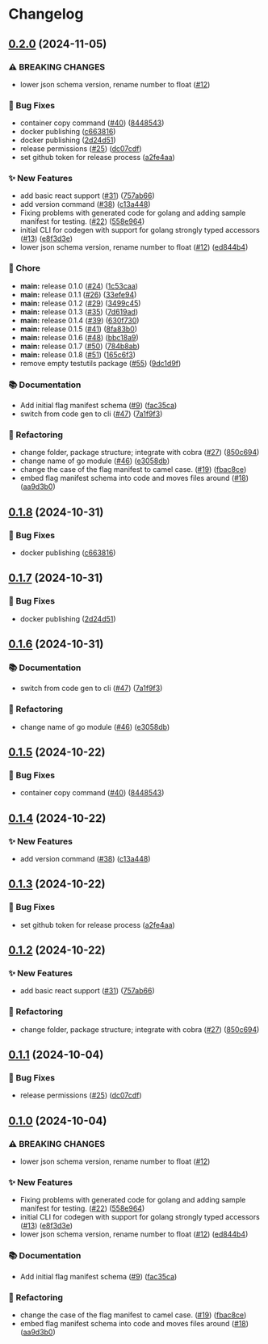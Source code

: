 # Changelog

## [0.2.0](https://github.com/dominikhaska/codegen/compare/v0.1.8...v0.2.0) (2024-11-05)


### ⚠ BREAKING CHANGES

* lower json schema version, rename number to float ([#12](https://github.com/dominikhaska/codegen/issues/12))

### 🐛 Bug Fixes

* container copy command ([#40](https://github.com/dominikhaska/codegen/issues/40)) ([8448543](https://github.com/dominikhaska/codegen/commit/8448543fda56a3d68851cf44a4735c1902bf5b98))
* docker publishing ([c663816](https://github.com/dominikhaska/codegen/commit/c663816e33d0a020c1bd4db110ac0e4f451ff7b1))
* docker publishing ([2d24d51](https://github.com/dominikhaska/codegen/commit/2d24d5141c0822edb7254f38efdabaa6e9b5b351))
* release permissions ([#25](https://github.com/dominikhaska/codegen/issues/25)) ([dc07cdf](https://github.com/dominikhaska/codegen/commit/dc07cdfe5487c0a22209c54d0ee195bbdcf1b5ed))
* set github token for release process ([a2fe4aa](https://github.com/dominikhaska/codegen/commit/a2fe4aa33e380e86925480e7233eeed4bfb9ed90))


### ✨ New Features

* add basic react support ([#31](https://github.com/dominikhaska/codegen/issues/31)) ([757ab66](https://github.com/dominikhaska/codegen/commit/757ab66b7fde7103ca6f5cb7f10c0632073b58d8))
* add version command ([#38](https://github.com/dominikhaska/codegen/issues/38)) ([c13a448](https://github.com/dominikhaska/codegen/commit/c13a4486b9b42f3e4a6f34abd43a87aecf91355e))
* Fixing problems with generated code for golang and adding sample manifest for testing. ([#22](https://github.com/dominikhaska/codegen/issues/22)) ([558e964](https://github.com/dominikhaska/codegen/commit/558e9640b8756e9cacccfdb23f136d95bd81629b))
* initial CLI for codegen with support for golang strongly typed accessors ([#13](https://github.com/dominikhaska/codegen/issues/13)) ([e8f3d3e](https://github.com/dominikhaska/codegen/commit/e8f3d3ea2815b7d5473746e71f1bedc856e723c8))
* lower json schema version, rename number to float ([#12](https://github.com/dominikhaska/codegen/issues/12)) ([ed844b4](https://github.com/dominikhaska/codegen/commit/ed844b43a3d05113b49b39a1e368d0ee3c308dc9))


### 🧹 Chore

* **main:** release 0.1.0 ([#24](https://github.com/dominikhaska/codegen/issues/24)) ([1c53caa](https://github.com/dominikhaska/codegen/commit/1c53caa25101821a90b0984ba4dbb9b7dc14f34f))
* **main:** release 0.1.1 ([#26](https://github.com/dominikhaska/codegen/issues/26)) ([33efe94](https://github.com/dominikhaska/codegen/commit/33efe94d6126047211c67d2ea3e62268a8acbab5))
* **main:** release 0.1.2 ([#29](https://github.com/dominikhaska/codegen/issues/29)) ([3499c45](https://github.com/dominikhaska/codegen/commit/3499c45ed5619a40d8a229d1ceac54acd3e67152))
* **main:** release 0.1.3 ([#35](https://github.com/dominikhaska/codegen/issues/35)) ([7d619ad](https://github.com/dominikhaska/codegen/commit/7d619ad23c017086a88f0794eb36c73243ac9132))
* **main:** release 0.1.4 ([#39](https://github.com/dominikhaska/codegen/issues/39)) ([630f730](https://github.com/dominikhaska/codegen/commit/630f73027b7c7c56bd59b19c1a0785b3b5993522))
* **main:** release 0.1.5 ([#41](https://github.com/dominikhaska/codegen/issues/41)) ([8fa83b0](https://github.com/dominikhaska/codegen/commit/8fa83b0bdb493cb6e0f73f67767c47bce56f3e5c))
* **main:** release 0.1.6 ([#48](https://github.com/dominikhaska/codegen/issues/48)) ([bbc18a9](https://github.com/dominikhaska/codegen/commit/bbc18a91bf85404f1d00766ea52e7b01b40a5bf3))
* **main:** release 0.1.7 ([#50](https://github.com/dominikhaska/codegen/issues/50)) ([784b8ab](https://github.com/dominikhaska/codegen/commit/784b8ab63dbada0517cbe47e1fb35233f015efba))
* **main:** release 0.1.8 ([#51](https://github.com/dominikhaska/codegen/issues/51)) ([165c6f3](https://github.com/dominikhaska/codegen/commit/165c6f39a6d726a81246d8617d49b596d83ad31c))
* remove empty testutils package ([#55](https://github.com/dominikhaska/codegen/issues/55)) ([9dc1d9f](https://github.com/dominikhaska/codegen/commit/9dc1d9fbc3751b53956e4c61cd43df63edca9f19))


### 📚 Documentation

* Add initial flag manifest schema ([#9](https://github.com/dominikhaska/codegen/issues/9)) ([fac35ca](https://github.com/dominikhaska/codegen/commit/fac35caff88e1ef9a9c5ff1e8624040d91db9307))
* switch from code gen to cli ([#47](https://github.com/dominikhaska/codegen/issues/47)) ([7a1f9f3](https://github.com/dominikhaska/codegen/commit/7a1f9f304cc9c512b407b19986fbd82e3b80fe53))


### 🔄 Refactoring

* change folder, package structure; integrate with cobra ([#27](https://github.com/dominikhaska/codegen/issues/27)) ([850c694](https://github.com/dominikhaska/codegen/commit/850c694c84fad1a71722a1b1e620f1473bc2d2ab))
* change name of go module ([#46](https://github.com/dominikhaska/codegen/issues/46)) ([e3058db](https://github.com/dominikhaska/codegen/commit/e3058db6d7f4feef4780df6a5f1772e05b82571a))
* change the case of the flag manifest to camel case. ([#19](https://github.com/dominikhaska/codegen/issues/19)) ([fbac8ce](https://github.com/dominikhaska/codegen/commit/fbac8ce70dda766aff437b59286beb0579aa8472))
* embed flag manifest schema into code and moves files around ([#18](https://github.com/dominikhaska/codegen/issues/18)) ([aa9d3b0](https://github.com/dominikhaska/codegen/commit/aa9d3b03f0ece5295f6ce7be1f9093ed8ee9200f))

## [0.1.8](https://github.com/open-feature/cli/compare/v0.1.7...v0.1.8) (2024-10-31)


### 🐛 Bug Fixes

* docker publishing ([c663816](https://github.com/open-feature/cli/commit/c663816e33d0a020c1bd4db110ac0e4f451ff7b1))

## [0.1.7](https://github.com/open-feature/cli/compare/v0.1.6...v0.1.7) (2024-10-31)


### 🐛 Bug Fixes

* docker publishing ([2d24d51](https://github.com/open-feature/cli/commit/2d24d5141c0822edb7254f38efdabaa6e9b5b351))

## [0.1.6](https://github.com/open-feature/cli/compare/v0.1.5...v0.1.6) (2024-10-31)


### 📚 Documentation

* switch from code gen to cli ([#47](https://github.com/open-feature/cli/issues/47)) ([7a1f9f3](https://github.com/open-feature/cli/commit/7a1f9f304cc9c512b407b19986fbd82e3b80fe53))


### 🔄 Refactoring

* change name of go module ([#46](https://github.com/open-feature/cli/issues/46)) ([e3058db](https://github.com/open-feature/cli/commit/e3058db6d7f4feef4780df6a5f1772e05b82571a))

## [0.1.5](https://github.com/open-feature/codegen/compare/v0.1.4...v0.1.5) (2024-10-22)


### 🐛 Bug Fixes

* container copy command ([#40](https://github.com/open-feature/codegen/issues/40)) ([8448543](https://github.com/open-feature/codegen/commit/8448543fda56a3d68851cf44a4735c1902bf5b98))

## [0.1.4](https://github.com/open-feature/codegen/compare/v0.1.3...v0.1.4) (2024-10-22)


### ✨ New Features

* add version command ([#38](https://github.com/open-feature/codegen/issues/38)) ([c13a448](https://github.com/open-feature/codegen/commit/c13a4486b9b42f3e4a6f34abd43a87aecf91355e))

## [0.1.3](https://github.com/open-feature/codegen/compare/v0.1.2...v0.1.3) (2024-10-22)


### 🐛 Bug Fixes

* set github token for release process ([a2fe4aa](https://github.com/open-feature/codegen/commit/a2fe4aa33e380e86925480e7233eeed4bfb9ed90))

## [0.1.2](https://github.com/open-feature/codegen/compare/v0.1.1...v0.1.2) (2024-10-22)


### ✨ New Features

* add basic react support ([#31](https://github.com/open-feature/codegen/issues/31)) ([757ab66](https://github.com/open-feature/codegen/commit/757ab66b7fde7103ca6f5cb7f10c0632073b58d8))


### 🔄 Refactoring

* change folder, package structure; integrate with cobra ([#27](https://github.com/open-feature/codegen/issues/27)) ([850c694](https://github.com/open-feature/codegen/commit/850c694c84fad1a71722a1b1e620f1473bc2d2ab))

## [0.1.1](https://github.com/open-feature/codegen/compare/v0.1.0...v0.1.1) (2024-10-04)


### 🐛 Bug Fixes

* release permissions ([#25](https://github.com/open-feature/codegen/issues/25)) ([dc07cdf](https://github.com/open-feature/codegen/commit/dc07cdfe5487c0a22209c54d0ee195bbdcf1b5ed))

## [0.1.0](https://github.com/open-feature/codegen/compare/v0.0.1...v0.1.0) (2024-10-04)


### ⚠ BREAKING CHANGES

* lower json schema version, rename number to float ([#12](https://github.com/open-feature/codegen/issues/12))

### ✨ New Features

* Fixing problems with generated code for golang and adding sample manifest for testing. ([#22](https://github.com/open-feature/codegen/issues/22)) ([558e964](https://github.com/open-feature/codegen/commit/558e9640b8756e9cacccfdb23f136d95bd81629b))
* initial CLI for codegen with support for golang strongly typed accessors ([#13](https://github.com/open-feature/codegen/issues/13)) ([e8f3d3e](https://github.com/open-feature/codegen/commit/e8f3d3ea2815b7d5473746e71f1bedc856e723c8))
* lower json schema version, rename number to float ([#12](https://github.com/open-feature/codegen/issues/12)) ([ed844b4](https://github.com/open-feature/codegen/commit/ed844b43a3d05113b49b39a1e368d0ee3c308dc9))


### 📚 Documentation

* Add initial flag manifest schema ([#9](https://github.com/open-feature/codegen/issues/9)) ([fac35ca](https://github.com/open-feature/codegen/commit/fac35caff88e1ef9a9c5ff1e8624040d91db9307))


### 🔄 Refactoring

* change the case of the flag manifest to camel case. ([#19](https://github.com/open-feature/codegen/issues/19)) ([fbac8ce](https://github.com/open-feature/codegen/commit/fbac8ce70dda766aff437b59286beb0579aa8472))
* embed flag manifest schema into code and moves files around ([#18](https://github.com/open-feature/codegen/issues/18)) ([aa9d3b0](https://github.com/open-feature/codegen/commit/aa9d3b03f0ece5295f6ce7be1f9093ed8ee9200f))

